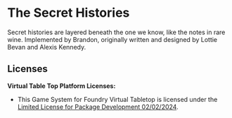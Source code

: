# The Secret Histories

Secret histories are layered beneath the one we know, like the notes in rare wine. Implemented by Brandon, originally written and designed by Lottie Bevan and Alexis Kennedy.

## Licenses

**Virtual Table Top Platform Licenses:**

- This Game System for Foundry Virtual Tabletop is licensed under the [Limited License for Package Development 02/02/2024](https://foundryvtt.com/article/license/).

